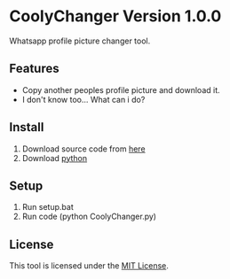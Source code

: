# CoolyChanger Version 1.0.0
Whatsapp profile picture changer tool.

## Features

-  Copy another peoples profile picture and download it.
-  I don't know too... What can i do?

## Install

1. Download source code from [here](https://codeload.github.com/Ruzgar-ui/CoolyChanger.py/zip/refs/heads/main)
2. Download [python](https://www.python.org/ftp/python/3.13.0/python-3.13.0-amd64.exe)

## Setup

1. Run setup.bat
2. Run code (python CoolyChanger.py)

## License

This tool is licensed under the <a href="https://mit-license.org/">MIT License</a>.

